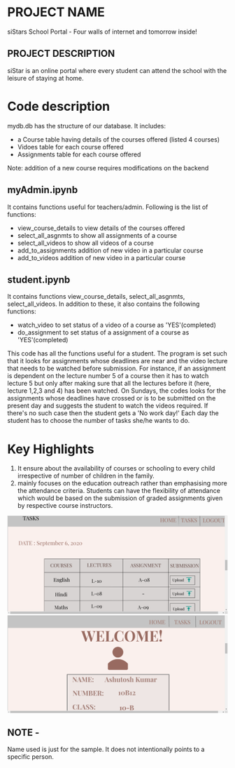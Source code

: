# PROJECT NAME
siStars School Portal - Four walls of internet and tomorrow inside!

## PROJECT DESCRIPTION
siStar is an online portal where every student can attend the school with the leisure of staying at home.

# Code description 
mydb.db has the structure of our database. It includes:
- a Course table having details of the courses offered (listed 4 courses)
- Vidoes table for each course offered
- Assignments table for each course offered

Note: addition of a new course requires modifications on the backend

## myAdmin.ipynb
It contains functions useful for teachers/admin. Following is the list of functions:
- view_course_details to view details of the courses offered
- select_all_asgnmts to show all assignments of a course
- select_all_videos to show all videos of a course
- add_to_assignments addition of new video in a particular course
- add_to_videos addition of new video in a particular course

## student.ipynb
It contains functions view_course_details, select_all_asgnmts, select_all_videos. In addition to these, it also contains the following functions:
- watch_video to set status of a video of a course as 'YES'(completed)
- do_assignment to set status of a assignment of a course as 'YES'(completed)

This code has all the functions useful for a student. The program is set such that it looks for assignments whose deadlines are near and the video lecture that needs to be watched before submission. For instance, if an assignment is dependent on the lecture number 5 of a course then it has to watch lecture 5 but only after making sure that all the lectures before it (here, lecture 1,2,3 and 4) has been watched. 
On Sundays, the codes looks for the assignments whose deadlines have crossed or is to be submitted on the present day and suggests the student to watch the videos required. If there's no such case then the student gets a 'No work day!'
Each day the student has to choose the number of tasks she/he wants to do. 

# Key Highlights 
1. It ensure about the availability of courses or schooling to every child irrespective of number of children in the family.
2. mainly focuses on the education outreach rather than emphasising more the attendance criteria. Students can have the
flexibility of attendance which would be based on the submission of graded assignments given by respective course instructors.

![Alt text](screenshot.png)
![Alt text](screenshot2.png)


## NOTE -
Name used is just for the sample. It does not intentionally points to a specific person.
